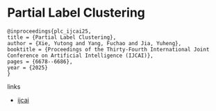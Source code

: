 # Partial Label Clustering

```
@inproceedings{plc_ijcai25,
title = {Partial Label Clustering},
author = {Xie, Yutong and Yang, Fuchao and Jia, Yuheng},
booktitle = {Proceedings of the Thirty-Fourth International Joint Conference on Artificial Intelligence (IJCAI)},
pages = {6678--6686},
year = {2025}
}
```

links
- [ijcai](https://www.ijcai.org/proceedings/2025/743)
